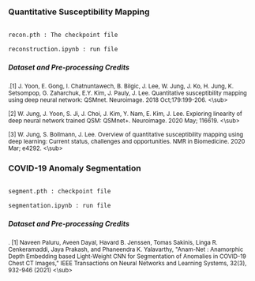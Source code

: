 
### Quantitative Susceptibility Mapping

``` md

recon.pth : The checkpoint file

reconstruction.ipynb : run file
```

##### Dataset and Pre-processing Credits

<p align="justify" markdown="1">

 <sup>.[1] J. Yoon, E. Gong, I. Chatnuntawech, B. Bilgic, J. Lee, W. Jung, J. Ko, H. Jung, K. Setsompop, G. Zaharchuk, E.Y. Kim, J. Pauly, J. Lee. Quantitative susceptibility mapping using deep neural network: QSMnet. Neuroimage. 2018 Oct;179:199-206.  <\sub>

  <sup>[2] W. Jung, J. Yoon, S. Ji, J. Choi, J. Kim, Y. Nam, E. Kim, J. Lee. Exploring linearity of deep neural network trained QSM: QSMnet+. Neuroimage. 2020 May; 116619.   <\sub>

  <sup>[3] W. Jung, S. Bollmann, J. Lee. Overview of quantitative susceptibility mapping using deep learning: Current status, challenges and opportunities. NMR in Biomedicine. 2020 Mar; e4292.  <\sub>

</p>


### COVID-19 Anomaly Segmentation

``` md

segment.pth : checkpoint file

segmentation.ipynb : run file
```

##### Dataset and Pre-processing Credits

<p align="justify" markdown="1">

<sup>. [1] Naveen Paluru, Aveen Dayal, Havard B. Jenssen, Tomas Sakinis, Linga R. Cenkeramaddi, Jaya Prakash, and Phaneendra K. Yalavarthy, "Anam-Net : Anamorphic Depth Embedding based Light-Weight CNN for Segmentation of Anomalies in COVID-19 Chest CT Images," IEEE Transactions on Neural Networks and Learning Systems, 32(3), 932-946 (2021)   <\sub>

</p>
